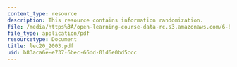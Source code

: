 ```yaml
---
content_type: resource
description: This resource contains information randomization.
file: /media/https%3A/open-learning-course-data-rc.s3.amazonaws.com/6-854j-advanced-algorithms-fall-2005/b83aca6ee7376bec66dd01d6e0bd5ccc_lec20_2003.pdf
file_type: application/pdf
resourcetype: Document
title: lec20_2003.pdf
uid: b83aca6e-e737-6bec-66dd-01d6e0bd5ccc
---
```

